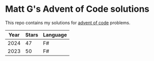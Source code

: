 # Matt G's Advent of Code solutions

This repo contains my solutions for [advent of code](https://adventofcode.com/) problems.

| Year | Stars | Language |
| ---- | ----- | -------- |
| 2024 | 47    | F#       |
| 2023 | 50    | F#       |
